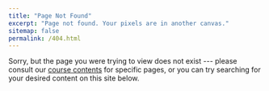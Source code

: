 ```yaml
---
title: "Page Not Found"
excerpt: "Page not found. Your pixels are in another canvas."
sitemap: false
permalink: /404.html
---
```


Sorry, but the page you were trying to view does not exist --- please consult our [course contents](contents) for specific pages, or you can try searching for your desired content on this site below.

<script async src="https://cse.google.com/cse.js?cx=f517f335d138257dd"></script>
<div class="gcse-search"></div>
